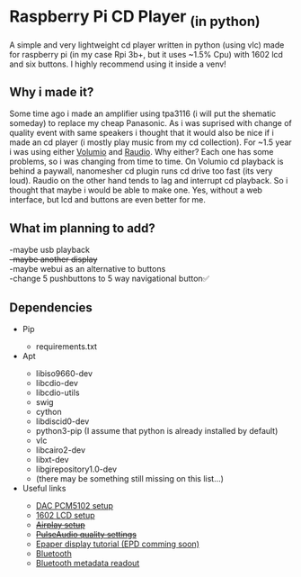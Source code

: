 # <strong>Raspberry Pi CD Player </Strong> <sub>(in python)</sub>
A simple and very lightweight cd player written in python (using vlc) made for raspberry pi (in my case Rpi 3b+, but it uses ~1.5% Cpu) with 1602 lcd and six buttons. I highly recommend using it inside a venv!

## Why i made it?
Some time ago i made an amplifier using tpa3116 (i will put the shematic someday) to replace my cheap Panasonic. As i was suprised with change of quality event with same speakers i thought that it would also be nice if i made an cd player (i mostly play music from my cd collection). For ~1.5 year i was using either [Volumio](https://volumio.com/en/get-started/)  and [Raudio](https://github.com/rern/raudio). Why either? Each one has some problems, so i was changing from time to time. On Volumio cd playback is behind a paywall, nanomesher cd plugin runs cd drive too fast (its very loud). Raudio on the other hand tends to lag and interrupt cd playback. So i thought that maybe i would be able to make one. Yes, without a web interface, but lcd and buttons are even better for me. 

## What im planning to add?
-maybe usb playback<br>
<s>-maybe another display<br></s>
-maybe webui as an alternative to buttons<br>
-change 5 pushbuttons to 5 way navigational button✅


## Dependencies
<ul>
  <li>Pip</li> 
    <ul>
      <li>requirements.txt</li>
    </ul>
  <li>Apt</li> 
    <ul>
      <li>libiso9660-dev</li>
      <li>libcdio-dev</li>
      <li>libcdio-utils</li>
      <li>swig</li>
      <li>cython</li>
      <li>libdiscid0-dev</li>
      <li>python3-pip (I assume that python is already installed by default)</li>
      <li>vlc</li>
      <li>libcairo2-dev</li>
      <li>libxt-dev</li>
      <li>libgirepository1.0-dev</li>
      <li>(there may be something still missing on this list...)</li>
    </ul>
  <li>Useful links</li>
    <ul>
      <li><a href="https://blog.himbeer.me/2018/12/27/how-to-connect-a-pcm5102-i2s-dac-to-your-raspberry-pi/">DAC PCM5102 setup</a></li>
      <li><a href="https://www.youtube.com/watch?v=cVdSc8VYVBM">1602 LCD setup</a></li>
      <li><s><a href="https://pimylifeup.com/raspberry-pi-airplay-receiver/">Airplay setup</a></s></li>
      <li><s><a href="https://medium.com/@gamunu/enable-high-quality-audio-on-linux-6f16f3fe7e1f">PulseAudio quality settings</a></s></li>
      <li><a href="https://peppe8o.com/epaper-eink-raspberry-pi/">Epaper display tutorial (EPD comming soon)</a></li>
      <li><a href="https://github.com/nicokaiser/rpi-audio-receiver">Bluetooth</a></li>
      <li><a href="https://stackoverflow.com/questions/74657226/receiving-audio-data-and-metadata-from-iphone-over-bluetooth-python">Bluetooth metadata readout</a></li>
    </ul>
</ul>
